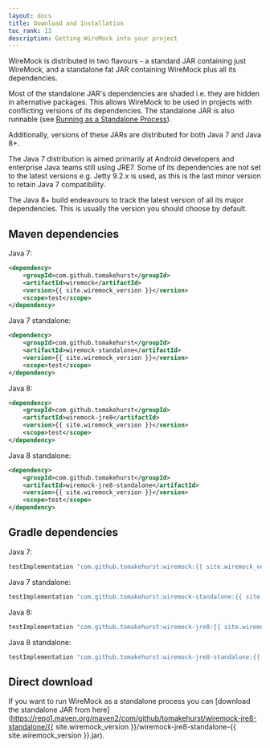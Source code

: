 ```yaml
---
layout: docs
title: Download and Installation
toc_rank: 13
description: Getting WireMock into your project
---
```


WireMock is distributed in two flavours - a standard JAR containing just WireMock, and a standalone fat JAR containing
WireMock plus all its dependencies.

Most of the standalone JAR's dependencies are shaded i.e. they are hidden in alternative packages. This allows WireMock to be used in projects with
conflicting versions of its dependencies. The standalone JAR is also runnable (see [Running as a Standalone Process](/docs/running-standalone/)).

Additionally, versions of these JARs are distributed for both Java 7 and Java 8+. 

The Java 7 distribution is aimed primarily at Android developers and enterprise Java teams still using JRE7. Some of its
dependencies are not set to the latest versions e.g. Jetty 9.2.x is used, as this is the last minor version to retain Java 7 compatibility.

The Java 8+ build endeavours to track the latest version of all its major dependencies. This is usually the version you should choose by default.

## Maven dependencies 

Java 7:

```xml
<dependency>
    <groupId>com.github.tomakehurst</groupId>
    <artifactId>wiremock</artifactId>
    <version>{{ site.wiremock_version }}</version>
    <scope>test</scope>
</dependency>
```

Java 7 standalone:

```xml
<dependency>
    <groupId>com.github.tomakehurst</groupId>
    <artifactId>wiremock-standalone</artifactId>
    <version>{{ site.wiremock_version }}</version>
    <scope>test</scope>
</dependency>
```

Java 8:

```xml
<dependency>
    <groupId>com.github.tomakehurst</groupId>
    <artifactId>wiremock-jre8</artifactId>
    <version>{{ site.wiremock_version }}</version>
    <scope>test</scope>
</dependency>
```

Java 8 standalone:

```xml
<dependency>
    <groupId>com.github.tomakehurst</groupId>
    <artifactId>wiremock-jre8-standalone</artifactId>
    <version>{{ site.wiremock_version }}</version>
    <scope>test</scope>
</dependency>
```

## Gradle dependencies

Java 7:

```groovy
testImplementation "com.github.tomakehurst:wiremock:{{ site.wiremock_version }}"
```

Java 7 standalone:

```groovy
testImplementation "com.github.tomakehurst:wiremock-standalone:{{ site.wiremock_version }}"
```

Java 8:

```groovy
testImplementation "com.github.tomakehurst:wiremock-jre8:{{ site.wiremock_version }}"
```

Java 8 standalone:

```groovy
testImplementation "com.github.tomakehurst:wiremock-jre8-standalone:{{ site.wiremock_version }}"
```

## Direct download

If you want to run WireMock as a standalone process you can [download the standalone JAR from
here](https://repo1.maven.org/maven2/com/github/tomakehurst/wiremock-jre8-standalone/{{ site.wiremock_version }}/wiremock-jre8-standalone-{{ site.wiremock_version }}.jar).

